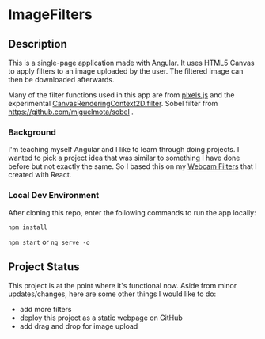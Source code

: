 # ImageFilters

## Description

This is a single-page application made with Angular. It uses HTML5 Canvas to apply filters to an image uploaded by the user. The filtered image can then be downloaded afterwards.

Many of the filter functions used in this app are from [pixels.js](https://github.com/silvia-odwyer/pixels.js) and the experimental [CanvasRenderingContext2D.filter](https://developer.mozilla.org/en-US/docs/Web/API/CanvasRenderingContext2D/filter). Sobel filter from https://github.com/miguelmota/sobel .

### Background

I'm teaching myself Angular and I like to learn through doing projects. I wanted to pick a project idea that was similar to something I have done before but not exactly the same. So I based this on my [Webcam Filters](https://gitlab.com/steve-dave8/webcam-filters) that I created with React.

### Local Dev Environment

After cloning this repo, enter the following commands to run the app locally:

`npm install`

`npm start` or `ng serve -o`

## Project Status

This project is at the point where it's functional now. Aside from minor updates/changes, here are some other things I would like to do:
* add more filters
* deploy this project as a static webpage on GitHub
* add drag and drop for image upload